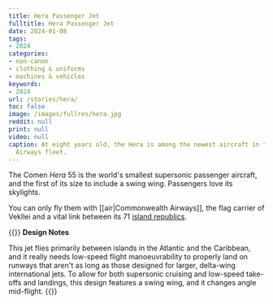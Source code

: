 ```yaml
---
title: Hera Passenger Jet
fulltitle: Hera Passenger Jet
date: 2024-01-08
tags:
- 2024
categories:
- non-canon
- clothing & uniforms
- machines & vehicles
keywords:
- 2024
url: /stories/hera/
toc: false
image: /images/fullres/hera.jpg
reddit: null
print: null
video: null
caption: At eight years old, the Hera is among the newest aircraft in the Commonwealth
  Airways fleet.
---
```

The Comen *Hera* 55 is the world's smallest supersonic passenger aircraft, and the first of its size to include a swing wing. Passengers love its skylights.

You can only fly them with [[air|Commonwealth Airways]], the flag carrier of Vekllei and a vital link between its 71 [island republics](/republics/).

{{<note>}}
**Design Notes**

This jet flies primarily between islands in the Atlantic and the Caribbean, and it really needs low-speed flight manoeuvrability to properly land on runways that aren't as long as those designed for larger, delta-wing international jets. To allow for both supersonic cruising and low-speed take-offs and landings, this design features a swing wing, and it changes angle mid-flight.
{{</note>}}

